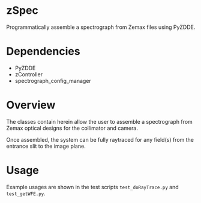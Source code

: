 # zSpec
Programmatically assemble a spectrograph from Zemax files using PyZDDE.

# Dependencies
- PyZDDE
- zController
- spectrograph_config_manager

# Overview
The classes contain herein allow the user to assemble a spectrograph from Zemax optical designs for the collimator and camera.

Once assembled, the system can be fully raytraced for any field(s) from the entrance slit to the image plane. 
# Usage

Example usages are shown in the test scripts `test_doRayTrace.py` and `test_getWFE.py`.
